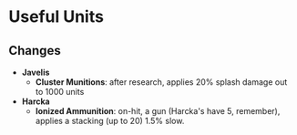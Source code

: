 # Useful Units

## Changes

- **Javelis**
    - **Cluster Munitions**: after research, applies 20% splash damage out to 1000 units
- **Harcka**
    - **Ionized Ammunition**: on-hit, a gun (Harcka's have 5, remember), applies a stacking (up to 20) 1.5% slow.
